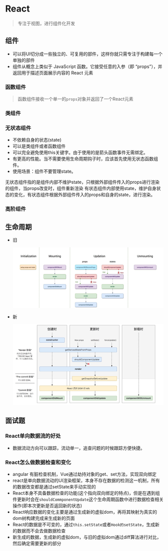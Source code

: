 # React

> 专注于视图，进行组件化开发

## 组件

- 可以将UI切分成一些独立的、可复用的部件，这样你就只需专注于构建每一个单独的部件
- 组件从概念上类似于 JavaScript 函数。它接受任意的入参（即 “props”），并返回用于描述页面展示内容的 React 元素

### 函数组件

> 函数组件接收一个单一的`props`对象并返回了一个React元素

### 类组件

### 无状态组件

- 不依赖自身的状态(state)
- 可以是类组件或者函数组件
- 可以完全避免使用this关键字。由于使用的是箭头函数事件无需绑定。
- 有更高的性能。当不需要使用生命周期钩子时，应该首先使用无状态函数组件。
- 使用场景：组件不要管理state。

无状态组件指的是组件内部不维护state，只根据外部组件传入的props进行渲染的组件，当props改变时，组件重新渲染 有状态组件内部使用state，维护自身状态的变化，有状态组件根据外部组件传入的props和自身的state，进行渲染。

### 高阶组件

## 生命周期

- 旧

  ![lifecycle_old](./images/lifecycle_old.jpg)

- 新

  ![lifecycle_new](./images/lifecycle_new.jpg)

## 面试题

### React单向数据流的好处

- 数据流动方向可以跟踪，流动单一，追查问题的时候跟踪方便快捷。

### React怎么做数据检查和变化

- angular 有脏检查机制，Vue通过劫持对象的get、set方法，实现双向绑定
- react是单向数据流动的UI渲染框架，本身不存在数据的检测这一机制，所有的数据改变都是通过setState来手动实现的
- React本身不具备数据检查的功能(这个指向双向绑定的特点)，但是在遇到组件更新时会在`shouldCommponentUpdate`这个生命周期函数中进行数据检查相关操作(即本次更新是否返回新的状态)
- React响应数据的变化主要是通过生成新的虚拟dom，再将其映射为真实的dom树构建完成来生成新的页面
- React的数据是不可变的，通过`this.setState`或者`Hook的setState`，生成新的数据而不会去做数据检查
- 新生成的数据，生成新的虚拟dom，与旧的虚拟dom通过diff算法进行对比，然后确定需要更新的部分